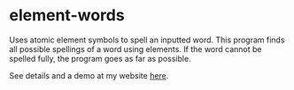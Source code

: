 # element-words

Uses atomic element symbols to spell an inputted word. This program finds all possible spellings of a word using elements. If the word cannot be spelled fully, the program goes as far as possible.

See details and a demo at my website [here](https://www.ramseyboyce.com/javascript_demos/element_words/element_words.html).
